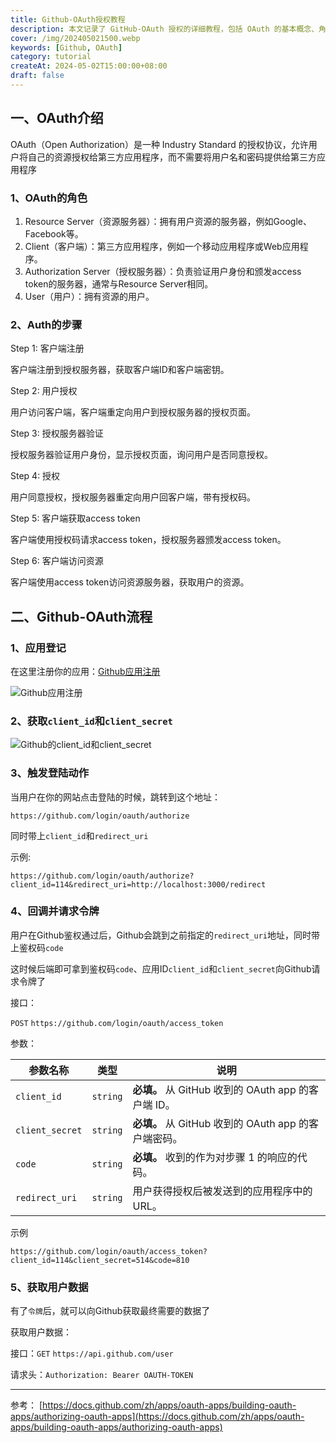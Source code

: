 ```yaml
---
title: Github-OAuth授权教程
description: 本文记录了 GitHub-OAuth 授权的详细教程，包括 OAuth 的基本概念、角色、授权步骤，以及如何在 GitHub 上实现 OAuth 授权流程。
cover: /img/202405021500.webp
keywords: [Github, OAuth]
category: tutorial
createAt: 2024-05-02T15:00:00+08:00
draft: false
---
```


## 一、OAuth介绍

OAuth（Open Authorization）是一种 Industry Standard 的授权协议，允许用户将自己的资源授权给第三方应用程序，而不需要将用户名和密码提供给第三方应用程序

### 1、OAuth的角色

1. Resource Server（资源服务器）：拥有用户资源的服务器，例如Google、Facebook等。
2. Client（客户端）：第三方应用程序，例如一个移动应用程序或Web应用程序。
3. Authorization Server（授权服务器）：负责验证用户身份和颁发access token的服务器，通常与Resource Server相同。
4. User（用户）：拥有资源的用户。

### 2、Auth的步骤

Step 1: 客户端注册

客户端注册到授权服务器，获取客户端ID和客户端密钥。

Step 2: 用户授权

用户访问客户端，客户端重定向用户到授权服务器的授权页面。

Step 3: 授权服务器验证

授权服务器验证用户身份，显示授权页面，询问用户是否同意授权。

Step 4: 授权

用户同意授权，授权服务器重定向用户回客户端，带有授权码。

Step 5: 客户端获取access token

客户端使用授权码请求access token，授权服务器颁发access token。

Step 6: 客户端访问资源

客户端使用access token访问资源服务器，获取用户的资源。

## 二、Github-OAuth流程

### 1、应用登记

在这里注册你的应用：[Github应用注册](https://github.com/settings/applications/new)

![Github应用注册](/img/202405021501.webp)

### 2、获取`client_id`和`client_secret`

![Github的client_id和client_secret](/img/202405021502.webp)

### 3、触发登陆动作

当用户在你的网站点击登陆的时候，跳转到这个地址：

`https://github.com/login/oauth/authorize`

同时带上`client_id`和`redirect_uri`

示例:

`https://github.com/login/oauth/authorize?client_id=114&redirect_uri=http://localhost:3000/redirect`

### 4、回调并请求令牌

用户在Github鉴权通过后，Github会跳到之前指定的`redirect_uri`地址，同时带上鉴权码`code`

这时候后端即可拿到鉴权码`code`、应用ID`client_id`和`client_secret`向Github请求令牌了

接口：

`POST` `https://github.com/login/oauth/access_token`

参数：

| 参数名称        | 类型     | 说明                                                 |
| --------------- | -------- | ---------------------------------------------------- |
| `client_id`     | `string` | **必填。** 从 GitHub 收到的 OAuth app 的客户端 ID。  |
| `client_secret` | `string` | **必填。** 从 GitHub 收到的 OAuth app 的客户端密码。 |
| `code`          | `string` | **必填。** 收到的作为对步骤 1 的响应的代码。         |
| `redirect_uri`  | `string` | 用户获得授权后被发送到的应用程序中的 URL。           |

示例

`https://github.com/login/oauth/access_token?client_id=114&client_secret=514&code=810`

### 5、获取用户数据

有了`令牌`后，就可以向Github获取最终需要的数据了

获取用户数据：

接口：`GET` `https://api.github.com/user`

请求头：`Authorization: Bearer OAUTH-TOKEN`

---

参考：
[https://docs.github.com/zh/apps/oauth-apps/building-oauth-apps/authorizing-oauth-apps](https://docs.github.com/zh/apps/oauth-apps/building-oauth-apps/authorizing-oauth-apps)
